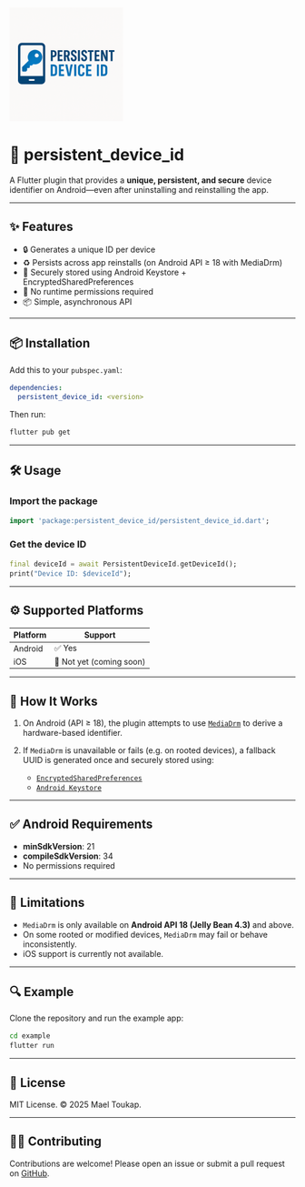 <img src="https://raw.githubusercontent.com/maeltoukap/persistent_device_id/refs/heads/main/assets/persistent_device_id_logo.png" alt="Persistent Device ID Logo" width="200"/>

# 📱 persistent\_device\_id

A Flutter plugin that provides a **unique, persistent, and secure** device identifier on Android—even after uninstalling and reinstalling the app.

---

## ✨ Features

* 🔒 Generates a unique ID per device
* ♻️ Persists across app reinstalls (on Android API ≥ 18 with MediaDrm)
* 🧱 Securely stored using Android Keystore + EncryptedSharedPreferences
* 🚫 No runtime permissions required
* 📦 Simple, asynchronous API

---

## 📦 Installation

Add this to your `pubspec.yaml`:

```yaml
dependencies:
  persistent_device_id: <version>
```

Then run:

```bash
flutter pub get
```

---

## 🛠️ Usage

### Import the package

```dart
import 'package:persistent_device_id/persistent_device_id.dart';
```

### Get the device ID

```dart
final deviceId = await PersistentDeviceId.getDeviceId();
print("Device ID: $deviceId");
```

---

## ⚙️ Supported Platforms

| Platform | Support                  |
| -------- | ------------------------ |
| Android  | ✅ Yes                   |
| iOS      | 🚧 Not yet (coming soon) |

---

## 🧠 How It Works

1. On Android (API ≥ 18), the plugin attempts to use [`MediaDrm`](https://developer.android.com/reference/android/media/MediaDrm) to derive a hardware-based identifier.
2. If `MediaDrm` is unavailable or fails (e.g. on rooted devices), a fallback UUID is generated once and securely stored using:

   * [`EncryptedSharedPreferences`](https://developer.android.com/reference/androidx/security/crypto/EncryptedSharedPreferences)
   * [`Android Keystore`](https://developer.android.com/training/articles/keystore)

---

## ✅ Android Requirements

* **minSdkVersion**: 21
* **compileSdkVersion**: 34
* No permissions required

---

## 🚧 Limitations

* `MediaDrm` is only available on **Android API 18 (Jelly Bean 4.3)** and above.
* On some rooted or modified devices, `MediaDrm` may fail or behave inconsistently.
* iOS support is currently not available.

---

## 🔍 Example

Clone the repository and run the example app:

```bash
cd example
flutter run
```

---

## 📄 License

MIT License. © 2025 Mael Toukap.

---

## 🙋‍♂️ Contributing

Contributions are welcome! Please open an issue or submit a pull request on [GitHub](https://github.com/maeltoukap/persistent_device_id).